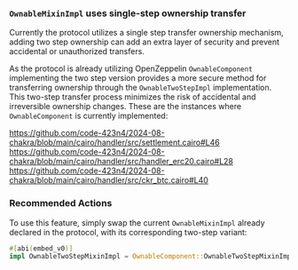 ### `OwnableMixinImpl` uses single-step ownership transfer

Currently the protocol utilizes a single step transfer ownership mechanism, adding two step ownership can add an extra layer of security and prevent accidental or unauthorized transfers.

As the protocol is already utilizing OpenZeppelin `OwnableComponent` implementing the two step version provides a more secure method for transferring ownership through the `OwnableTwoStepImpl` implementation. This two-step transfer process minimizes the risk of accidental and irreversible ownership changes. These are the instances where `OwnableComponent` is currently implemented:

https://github.com/code-423n4/2024-08-chakra/blob/main/cairo/handler/src/settlement.cairo#L46
https://github.com/code-423n4/2024-08-chakra/blob/main/cairo/handler/src/handler_erc20.cairo#L28
https://github.com/code-423n4/2024-08-chakra/blob/main/cairo/handler/src/ckr_btc.cairo#L40


### Recommended Actions
To use this feature, simply swap the current `OwnableMixinImpl` already declared in the protocol, with its corresponding two-step variant:

```rust
#[abi(embed_v0)]
impl OwnableTwoStepMixinImpl = OwnableComponent::OwnableTwoStepMixinImpl<ContractState>;
```